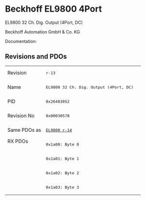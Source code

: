 # Beckhoff EL9800 4Port

EL9800 32 Ch. Dig. Output (4Port, DC)

Beckhoff Automation GmbH & Co. KG

Documentation: <a href=""></a>

## Revisions and PDOs
<table>
<tr >
<td class="first">Revision</td>
<td ><pre>r-13</pre></td>
</tr>
<tr >
<td class="first">Name</td>
<td ><pre>EL9800 32 Ch. Dig. Output (4Port, DC)</pre></td>
</tr>
<tr >
<td class="first">PID</td>
<td ><pre>0x26483052</pre></td>
</tr>
<tr >
<td class="first">Revision No</td>
<td ><pre>0x00030578</pre></td>
</tr>
<tr >
<td class="first">Same PDOs as</td>
<td ><pre><a href="EL9800">EL9800 r-14</a></pre></td>
</tr>
<tr class="rxpdo pdosection">
<td class="first" rowspan=4 valign=top>RX PDOs</td>
<td><pre>0x1a00: Byte 0</pre></td>
<td></td>
</tr>
<tr class="rxpdo pdosection">
<td class="first"><pre>0x1a01: Byte 1</pre></td>
</tr>
<tr class="rxpdo pdosection">
<td class="first"><pre>0x1a02: Byte 2</pre></td>
</tr>
<tr class="rxpdo pdosection">
<td class="first"><pre>0x1a03: Byte 3</pre></td>
</tr>
</table>
